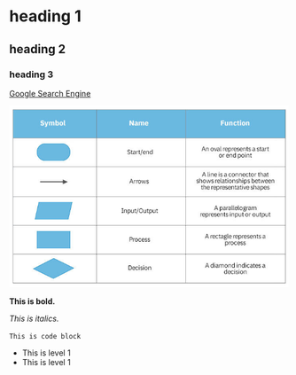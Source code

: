 # heading 1
## heading 2
### heading 3


[Google Search Engine](https://www.google.com)

![Details of symbols in a flowchart](basic-symbols-table.jpg)

**This is bold.**

_This is italics._

`This is code block`

* This is level 1
* This is level 1
